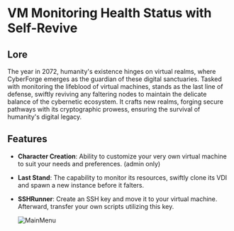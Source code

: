 # VM Monitoring Health Status with Self-Revive

## Lore

The year in 2072, humanity's existence hinges on virtual realms, where CyberForge emerges as the guardian of these digital sanctuaries. Tasked with monitoring the lifeblood of virtual machines, stands as the last line of defense, swiftly reviving any faltering nodes to maintain the delicate balance of the cybernetic ecosystem. It crafts new realms, forging secure pathways with its cryptographic prowess, ensuring the survival of humanity's digital legacy.

## Features

- **Character Creation**: Ability to customize your very own virtual machine to suit your needs and preferences. (admin only) 
- **Last Stand**: The capability to monitor its resources, swiftly clone its VDI and spawn a new instance before it falters.
- **SSHRunner**: Create an SSH key and move it to your virtual machine. Afterward, transfer your own scripts utilizing this key.
  
  ![MainMenu](https://github.com/CatalinGP/ProjectGroup/assets/152881093/d474b6a4-51ef-4662-870c-80721152b4aa)
